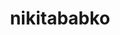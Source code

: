 ---
title: nikitababko
github: https://github.com/nikitababko
mode: light
transition: 3s
archetype:
- Code
---